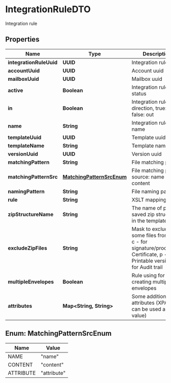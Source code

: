

# IntegrationRuleDTO

Integration rule

## Properties

| Name | Type | Description | Notes |
|------------ | ------------- | ------------- | -------------|
|**integrationRuleUuid** | **UUID** | Integration rule uuid |  [optional] |
|**accountUuid** | **UUID** | Account uuid |  |
|**mailboxUuid** | **UUID** | Mailbox uuid |  [optional] |
|**active** | **Boolean** | Integration rule status |  |
|**in** | **Boolean** | Integration rule direction, true: in, false: out |  |
|**name** | **String** | Integration rule name |  |
|**templateUuid** | **UUID** | Template uuid |  |
|**templateName** | **String** | Template name |  [optional] |
|**versionUuid** | **UUID** | Version uuid |  |
|**matchingPattern** | **String** | File matching pattern |  [optional] |
|**matchingPatternSrc** | [**MatchingPatternSrcEnum**](#MatchingPatternSrcEnum) | File matching pattern source: name or content |  [optional] |
|**namingPattern** | **String** | File naming pattern |  [optional] |
|**rule** | **String** | XSLT mapping |  [optional] |
|**zipStructureName** | **String** | The name of pre-saved zip structure in the template |  [optional] |
|**excludeZipFiles** | **String** | Mask to exclude some files from ZIP. c - for signature/processing Certificate, p - for Printable version, a - for Audit trail |  [optional] |
|**multipleEnvelopes** | **Boolean** | Rule using for creating multiple envelopes |  [optional] |
|**attributes** | **Map&lt;String, String&gt;** | Some additional attributes (XPATH can be used as a value) |  [optional] |



## Enum: MatchingPatternSrcEnum

| Name | Value |
|---- | -----|
| NAME | &quot;name&quot; |
| CONTENT | &quot;content&quot; |
| ATTRIBUTE | &quot;attribute&quot; |



